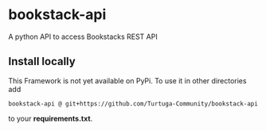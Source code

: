 # bookstack-api
A python API to access Bookstacks REST API

## Install locally
This Framework is not yet available on PyPi. To use it in other directories add

`bookstack-api @ git+https://github.com/Turtuga-Community/bookstack-api`

to your **requirements.txt**.